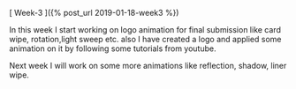 
[ Week-3 ]({% post_url 2019-01-18-week3 %})

In this week I start working on logo animation for final submission like card wipe, rotation,light sweep etc. also I have created a logo and applied some animation on it by following some tutorials from youtube.

Next week I will work on some more animations like reflection, shadow, liner wipe.
